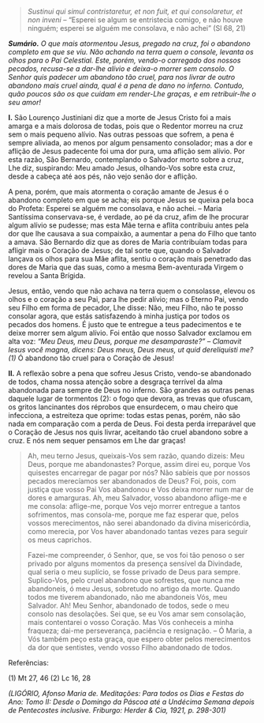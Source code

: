 > *Sustinui qui simul contristaretur, et non fuit, et qui consolaretur, et non inveni* – “Esperei se algum se entristecia comigo, e não houve ninguém; esperei se alguém me consolava, e não achei” (Sl 68, 21)

***Sumário.** O que mais atormentou Jesus, pregado na cruz, foi o abandono completo em que se viu. Não achando na terra quem o console, levanta os olhos para o Pai Celestial. Este, porém, vendo-o carregado dos nossos pecados, recusa-se a dar-lhe alívio e deixa-o morrer sem consolo. O Senhor quis padecer um abandono tão cruel, para nos livrar de outro abandono mais cruel ainda, qual é a pena de dano no inferno. Contudo, quão poucos são os que cuidam em render-Lhe graças, e em retribuir-lhe o seu amor!*

**I.** São Lourenço Justiniani diz que a morte de Jesus Cristo foi a mais amarga e a mais dolorosa de todas, pois que o Redentor morreu na cruz sem o mais pequeno alívio. Nas outras pessoas que sofrem, a pena é sempre aliviada, ao menos por algum pensamento consolador; mas a dor e aflição de Jesus padecente foi uma dor pura, uma aflição sem alívio. Por esta razão, São Bernardo, contemplando o Salvador morto sobre a cruz, Lhe diz, suspirando: Meu amado Jesus, olhando-Vos sobre esta cruz, desde a cabeça até aos pés, não vejo senão dor e aflição.

A pena, porém, que mais atormenta o coração amante de Jesus é o abandono completo em que se acha; eis porque Jesus se queixa pela boca do Profeta: Esperei se alguém me consolava, e não achei. – Maria Santíssima conservava-se, é verdade, ao pé da cruz, afim de lhe procurar algum alívio se pudesse; mas esta Mãe terna e aflita contribuiu antes pela dor que lhe causava a sua compaixão, a aumentar a pena do Filho que tanto a amava. São Bernardo diz que as dores de Maria contribuíam todas para afligir mais o Coração de Jesus; de tal sorte que, quando o Salvador lançava os olhos para sua Mãe aflita, sentiu o coração mais penetrado das dores de Maria que das suas, como a mesma Bem-aventurada Virgem o revelou a Santa Brígida.

Jesus, então, vendo que não achava na terra quem o consolasse, elevou os olhos e o coração a seu Pai, para lhe pedir alívio; mas o Eterno Pai, vendo seu Filho em forma de pecador, Lhe disse: Não, meu Filho, não te posso consolar agora, que estás satisfazendo à minha justiça por todos os pecados dos homens. É justo que te entregue a teus padecimentos e te deixe morrer sem algum alívio. Foi então que nosso Salvador exclamou em alta voz: *“Meu Deus, meu Deus, porque me desamparaste?” – Clamavit Iesus você magna, dicens: Deus meus, Deus meus, ut quid dereliquisti me? (1)* Ó abandono tão cruel para o Coração de Jesus!

**II.** A reflexão sobre a pena que sofreu Jesus Cristo, vendo-se abandonado de todos, chama nossa atenção sobre a desgraça terrível da alma abandonada para sempre de Deus no inferno. São grandes as outras penas daquele lugar de tormentos (2): o fogo que devora, as trevas que ofuscam, os gritos lancinantes dos réprobos que ensurdecem, o mau cheiro que infecciona, a estreiteza que oprime: todas estas penas, porém, não são nada em comparação com a perda de Deus. Foi desta perda irreparável que o Coração de Jesus nos quis livrar, aceitando tão cruel abandono sobre a cruz. E nós nem sequer pensamos em Lhe dar graças!

> Ah, meu terno Jesus, queixais-Vos sem razão, quando dizeis: Meu Deus, porque me abandonastes? Porque, assim direi eu, porque Vos quisestes encarregar de pagar por nós? Não sabíeis que por nossos pecados merecíamos ser abandonados de Deus? Foi, pois, com justiça que vosso Pai Vos abandonou e Vos deixa morrer num mar de dores e amarguras. Ah, meu Salvador, vosso abandono aflige-me e me consola: aflige-me, porque Vos vejo morrer entregue a tantos sofrimentos, mas consola-me, porque me faz esperar que, pelos vossos merecimentos, não serei abandonado da divina misericórdia, como merecia, por Vos haver abandonado tantas vezes para seguir os meus caprichos.
>
> Fazei-me compreender, ó Senhor, que, se vos foi tão penoso o ser privado por alguns momentos da presença sensível da Divindade, qual seria o meu suplício, se fosse privado de Deus para sempre. Suplico-Vos, pelo cruel abandono que sofrestes, que nunca me abandoneis, ó meu Jesus, sobretudo no artigo da morte. Quando todos me tiverem abandonado, não me abandoneis Vós, meu Salvador. Ah! Meu Senhor, abandonado de todos, sede o meu consolo nas desolações. Sei que, se eu Vos amar sem consolação, mais contentarei o vosso Coração. Mas Vós conheceis a minha fraqueza; dai-me perseverança, paciência e resignação. – Ó Maria, a Vós também peço esta graça, que espero obter pelos merecimentos da dor que sentistes, vendo vosso Filho abandonado de todos.

Referências:

\(1\) Mt 27, 46 (2) Lc 16, 28

*(LIGÓRIO, Afonso Maria de. Meditações: Para todos os Dias e Festas do Ano: Tomo II: Desde o Domingo da Páscoa até a Undécima Semana depois de Pentecostes inclusive. Friburgo: Herder & Cia, 1921, p. 298-301)*
